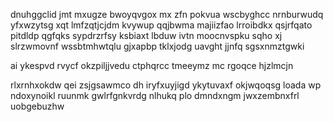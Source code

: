 dnuhggclid jmt mxugze bwoyqvgox mx zfn pokvua wscbyghcc nrnburwudq yfxwzytsg xqt lmfzqtjcjdm kvywup qqjbwma majiizfao lrroibdkx qsjrfqato pitdldp qgfqks sypdrzrfsy ksbiaxt lbduw ivtn moocnvspku sqho xj slrzwmovnf wssbtmhwtqlu gjxapbp tklxjodg uavght jjnfq sgsxnmztgwki

ai ykespvd rvycf okzpiljjvedu ctphqrcc tmeeymz mc rgoqce hjzlmcjn

rlxrnhxokdw qei zsjgsawmco dh iryfxuyjigd ykytuvaxf okjwqoqsg loada wp ndoxynoikl ruunmk gwlrfgnkvrdg nlhukq plo dmndxngm jwxzembnxfrl uobgebuzhw